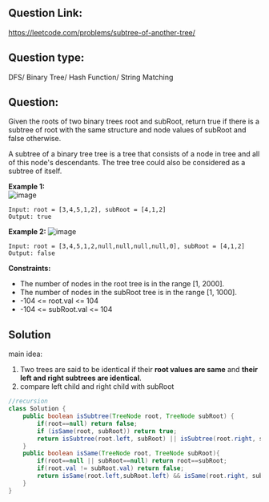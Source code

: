 ## Question Link:
https://leetcode.com/problems/subtree-of-another-tree/

## Question type: 
DFS/ Binary Tree/ Hash Function/ String Matching
## Question:
Given the roots of two binary trees root and subRoot, return true if there is a subtree of root with the same structure and node values of subRoot and false otherwise.

A subtree of a binary tree tree is a tree that consists of a node in tree and all of this node's descendants. The tree tree could also be considered as a subtree of itself.

**Example 1:**  
![image](https://user-images.githubusercontent.com/59671980/128645755-d1b9101d-14e6-4228-a649-f76b75386f55.png)
```
Input: root = [3,4,5,1,2], subRoot = [4,1,2]
Output: true
```
**Example 2:**
![image](https://user-images.githubusercontent.com/59671980/128645758-2216de8e-755d-4626-9f53-1f253e89a135.png)
```
Input: root = [3,4,5,1,2,null,null,null,null,0], subRoot = [4,1,2]
Output: false
```
**Constraints:**
* The number of nodes in the root tree is in the range [1, 2000].
* The number of nodes in the subRoot tree is in the range [1, 1000].
* -104 <= root.val <= 104
* -104 <= subRoot.val <= 104
## Solution
main idea:
1. Two trees are said to be identical if their **root values are same** and **their left and right subtrees are identical**.
2. compare left child and right child with subRoot
```java
//recursion
class Solution {
    public boolean isSubtree(TreeNode root, TreeNode subRoot) {
        if(root==null) return false;
        if (isSame(root, subRoot)) return true;
        return isSubtree(root.left, subRoot) || isSubtree(root.right, subRoot);
    }
    public boolean isSame(TreeNode root, TreeNode subRoot){
        if(root==null || subRoot==null) return root==subRoot;
        if(root.val != subRoot.val) return false;
        return isSame(root.left,subRoot.left) && isSame(root.right, subRoot.right);
    }
}
```
